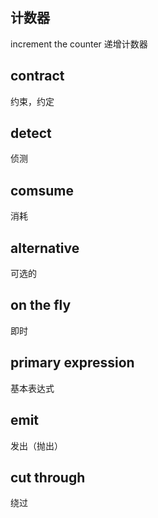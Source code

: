 ## 计数器
increment the counter 递增计数器

## contract
约束，约定

## detect
侦测

## comsume
消耗

## alternative
可选的

## on the fly
即时

## primary expression
基本表达式

## emit
发出（抛出）

## cut through
绕过